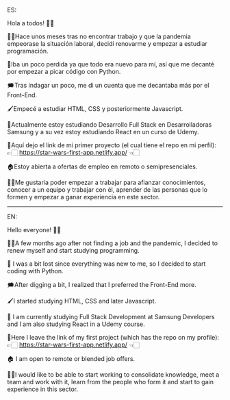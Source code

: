 ES: 

Hola a todos! 👋🏻

👶🏻Hace unos meses tras no encontrar trabajo y que la pandemia empeorase la situación laboral, decidí renovarme y empezar a estudiar programación.

🤔Iba un poco perdida ya que todo era nuevo para mí, así que me decanté por empezar a picar código con Python.

🗯️Tras indagar un poco, me di un cuenta que me decantaba más por el Front-End. 

🖌️Empecé a estudiar HTML, CSS y posteriormente Javascript.

📝Actualmente estoy estudiando Desarrollo Full Stack en Desarrolladoras Samsung y a su vez estoy estudiando React en un curso de Udemy.

📌Aquí dejo el link de mi primer proyecto (el cual tiene el repo en mi perfil): 👉🏻 https://star-wars-first-app.netlify.app/ 👈🏻

🏠Estoy abierta a ofertas de empleo en remoto o semipresenciales. 

🙏🏻Me gustaría poder empezar a trabajar para afianzar conocimientos, conocer a un equipo y trabajar con él, aprender de las personas que lo formen y empezar
  a ganar experiencia en este sector.



----------------------------------------------------------------------------------------------------------------------------


EN:

Hello everyone! 👋🏻

👶🏻A few months ago after not finding a job and the pandemic, I decided to renew myself and start studying programming.

🤔 I was a bit lost since everything was new to me, so I decided to start coding with Python.

🗯️After digging a bit, I realized that I preferred the Front-End more.

🖌️I started studying HTML, CSS and later Javascript.

📝 I am currently studying Full Stack Development at Samsung Developers and I am also studying React in a Udemy course.

📌Here I leave the link of my first project (which has the repo on my profile): 👉🏻 https://star-wars-first-app.netlify.app/ 👈🏻

🏠 I am open to remote or blended job offers.

🙏🏻I would like to be able to start working to consolidate knowledge, meet a team and work with it, learn from the people who form it and start
  to gain experience in this sector.
  

